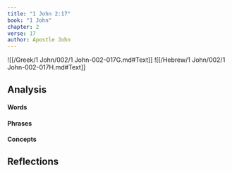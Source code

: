 ```yaml
---
title: "1 John 2:17"
book: "1 John"
chapter: 2
verse: 17
author: Apostle John
---
```

![[/Greek/1 John/002/1 John-002-017G.md#Text]]
![[/Hebrew/1 John/002/1 John-002-017H.md#Text]]

## Analysis

#### Words

#### Phrases

#### Concepts

## Reflections
